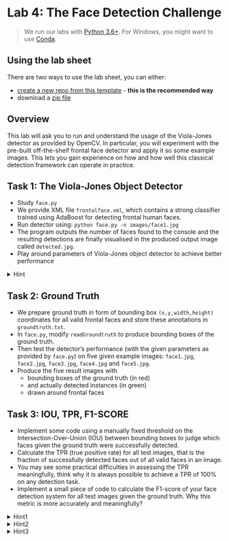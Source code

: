 # Lab 4: The Face Detection Challenge

> We run our labs with [Python 3.6+](https://www.python.org/downloads/).
> For Windows, you might want to use [Conda](https://www.anaconda.com/products/distribution). 

## Using the lab sheet

There are two ways to use the lab sheet, you can either:

- [create a new repo from this template](https://github.com/UoB-CS-IPCV/Lab3-Coin-Counter-Challenge/generate) - **this is the recommended way**
- download a [zip file](https://github.com/UoB-CS-IPCV/Lab3-Coin-Counter-Challenge/archive/master.zip)

## Overview

This lab will ask you to run and understand the usage of the Viola-Jones detector as provided by OpenCV. In particular, you will experiment with the pre-built off-the-shelf frontal face detector and apply it so some example images. This lets you gain experience on how and how well this classical detection framework can operate in practice.

## Task 1: The Viola-Jones Object Detector

- Study `face.py`
- We provide XML file `frontalface.xml`, which contains a strong classifier trained using AdaBoost for detecting frontal human faces. 
- Run detector using:
	`python face.py -n images/face1.jpg`
- The program outputs the number of faces found to the console and the resulting detections are finally visualised in the produced output image called `detected.jpg`. 
- Play around parameters of Viola-Jones object detector to achieve better performance

<details>
    <summary>Hint</summary>

`faces = model.detectMultiScale(frame_gray, scaleFactor=1.1, minNeighbors=1, flags=0, minSize=(10,10), maxSize=(300,300))`

</details>

## Task 2: Ground Truth 

- We prepare ground truth in form of bounding box `(x,y,width,height)` coordinates for all valid frontal faces and store these annotations in `groundtruth.txt`.
- In `face.py`, modify `readGroundtruth` to produce bounding boxes of the ground truth.
- Then test the detector’s performance (with the given parameters as provided by `face.py`) on five given example images: `face1.jpg`, `face2.jpg`, `face3.jpg`, `face4.jpg` and `face5.jpg`. 
- Produce the five result images with 
  * bounding boxes of the ground truth (in red) 
  * and actually detected instances (in green) 
  * drawn around frontal faces
  
## Task 3: IOU, TPR, F1-SCORE

- Implement some code using a manually fixed threshold on the Intersection-Over-Union (IOU) between bounding boxes to judge which faces given the ground truth were successfully detected. 
- Calculate the TPR (true positive rate) for all test images, that is the fraction of successfully detected faces out of all valid faces in an image. 
- You may see some practical difficulties in assessing the TPR meaningfully, think why it is always possible to achieve a TPR of 100% on any detection task.
- Implement a small piece of code to calculate the F1-score of your face detection system for all test images given the ground truth. Why this metric is more accurately and meaningfully? 

<details>
    <summary>Hint1</summary>

IOU is a Jaccard coefficient measuring similarity between the predicted and ground truth annotation. It is defined as the size of the intersection divided by the size of the union of the predicted and ground truth annotation.

$$ J(A,B) = \frac{|A \cap  B|}{|A \cup  B|} $$ 

</details>

<details>
    <summary>Hint2</summary>
    
The predicted box is set as true prediction when its IOU > threshold. This threshold is generally 0.5. However it depends on the applications.

</details>

<details>
    <summary>Hint3</summary>
    
$$ \text{F1-score} F_1 = 2 \frac{\text{precision} \cdot \text{recall}}{\text{precision} + \text{recall}}  $$

</details>

